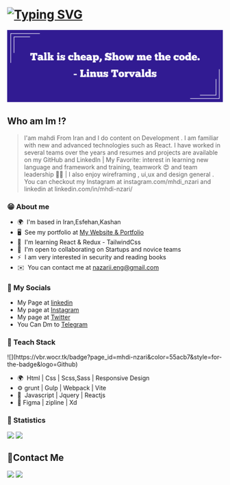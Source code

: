 <h1 align="left">
  <a href="https://git.io/typing-svg"><img src="https://readme-typing-svg.demolab.com?font=Fira+Code&size=35&duration=3000&pause=1000&width=600&color=3f3f3f&background=FFFFFF00&width=600&lines=hi there+🖐;Im+Mahdi+Nazari;Welcome+to+my+github+page" alt="Typing SVG" /></a>
</h1>

![This is an image](https://github.com/AmirHosseinKarimi/AmirHosseinKarimi/raw/master/qoute.png)


<h2> Who am Im !? </h2>

> I'am mahdi From Iran and I do content on Development . I am familiar with new and advanced technologies such as React. I have worked in several teams over the years and resumes and projects are available on my GitHub and LinkedIn | My Favorite: interest in learning new language and framework and training, teamwork 😍 and team leadership 🧑‍💻 | I also enjoy wireframing , ui,ux and design general . You can checkout my Instagram at instagram.com/mhdi_nzari and linkedin at linkedin.com/in/mhdi-nzari/
> 

<h3>😁&nbsp;About me</h3>

* 🌍  I'm based in Iran,Esfehan,Kashan
* 🖥️  See my portfolio at [My Website & Portfolio](http://mahdi-nazari.ir)
* 🧠  I'm learning React & Redux - TailwindCss
* 🤝  I'm open to collaborating on Startups and novice teams
* ⚡  I am very interested in security and reading books
* ✉️  You can contact me at [nazarii.eng@gmail.com](mailto:nazarii.eng@gmail.com)

 <h3>📱&nbsp;My Socials </h3>

- My Page at [linkedin](https://www.linkedin.com/in/mhdi-nzari/)
- My page at [Instagram](https://www.instagram.com/mhdi_nzari/)
- My page at [Twitter](https://twitter.com/mhdi_nzari)
- You Can Dm to [Telegram](https://t.me/mhdi_nzari)
  
<h3>🔨&nbsp;Teach Stack</h3> ![](https://vbr.wocr.tk/badge?page_id=mhdi-nzari&color=55acb7&style=for-the-badge&logo=Github)


* 🌍  Html | Css | Scss,Sass | Responsive Design
* ⚙  grunt | Gulp | Webpack | Vite
* 🧠  Javascript | Jquery | Reactjs
* 🎨  Figma | zipline | Xd

<h3>🔰&nbsp;Statistics </h3>
  
<p align = "left">
  <img  src = "https://github-readme-stats.vercel.app/api?username=mhdi-nzari&show_icons=true&theme=mhdi-nzari&line_height=40">
  <img  src = "https://github-readme-stats.vercel.app/api/top-langs/?username=mhdi-nzari&theme=radical">
</p>


## 🤙Contact Me

<p align="left">
<a href="https://https://www.linkedin.com/in/mhdi-nzari/"><img src="https://img.shields.io/badge/-MahdiNazari Linkedin-0077B5?style=flat&logo=Linkedin&logoColor=white"/></a>
<a href="mailto:nazarii.eng@gmail.com"><img src="https://img.shields.io/badge/-nazarii.eng@gmail.com-D14836?style=flat&logo=Gmail&logoColor=white"/></a>


